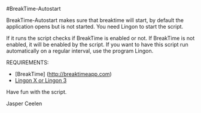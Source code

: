 #BreakTime-Autostart

BreakTime-Autostart makes sure that breaktime will start, by default the application opens but is not started. 
You need Lingon to start the script. 

If it runs the script checks if BreakTime is enabled or not. If BreakTime is not enabled, it will be enabled by the script. If you want to have this script run automatically on a regular interval, use the program Lingon.

REQUIREMENTS:
* [BreakTime] (http://breaktimeapp.com)
* [Lingon X or Lingon 3](http://www.peterborgapps.com/lingon)

Have fun with the script. 

Jasper Ceelen